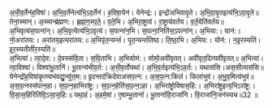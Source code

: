 

  
अ॒भी॒व॒र्तेन॑ह॒विषा॑। अ॒भि॒व॒र्तेनेत्य॑भि॒ऽव॒र्तेन॑। ह॒विषा॒येन॑। येनेन्द्र॑:। इन्द्रो॑अभिवावृ॒ते। अ॒भि॒वा॒वृ॒तइत्य॑भि॒ऽवा॒वृ॒ते॥ तेना॒स्मान्। अ॒स्मान्ब्र॑ह्मण:। ब्र॒ह्म॒ण॒स्प॒ते॒। प॒ते॒भि। अ॒भिरा॒ष्ट्राय॑। रा॒ष्ट्राय॑वर्तय। व॒र्त॒येति॑वर्तय॥  
अ॒भिवृत्य॑स॒पत्ना॑न्। अ॒भि॒वृत्येत्य॑भि॒ऽवृत्य॑। स॒पत्ना॑न॒भि। स॒पत्ना॒निति॑स॒ऽपत्ना॑न्। अ॒भिया:। यान॑:। नो॒अरा॑तय:। अरा॑तय॒इत्यरा॑तय:॥ अ॒भिपृ॑त॒न्यन्तं॑। पृ॒त॒न्यन्तं॑तिष्ठ। ति॒ष्ठा॒भि। अ॒भिय:। योन॑:। न॒इ॒रस्यति॑। इ॒र॒स्यतीती॑र॒स्यति॑॥  
अ॒भित्वा॑। त्वा॒दे॒व:। दे॒वस्स॑वि॒ता। स॒वि॒ताभि। अ॒भिसोम॑:। सोमो॒अवी॑वृतत्। अवी॑वृत॒दित्यवी॑वृतत्॥ अ॒भित्वा॑। त्वा॒विश्वा॑। विश्वा॑भू॒तानि॑। भू॒तान्य॑भीव॒र्त:। अ॒भी॒व॒र्तोयथा॑। अ॒भि॒व॒र्तइत्य॑भि॒ऽव॒र्त:। यथास॑सि।अस॒सीत्यस॑सि॥  
येनेन्द्रो॑ह॒विषा॑कृ॒त्व्यभ॑वद्यु॒न्यु॑त्त॒म:॥ इ॒दन्तद॑क्रिदेवाअसप॒त्न:। अ॒स॒प॒त्न:किल॑। किला॑भुवं। अ॒भु॒व॒मित्य॑भुवं॥  
अ॒स॒प॒त्नस्स॑पत्न॒हा। स॒प॒त्न॒हाभिरा॑ष्ट्र:। स॒प॒त्न॒हेति॑स॒प॒त्न॒ऽहा। अ॒भिरा॑ष्ट्रोविषास॒हि:। अ॒भिरा॑ष्ट्र॒इत्य॒भिऽरा॑ष्ट्र:। वि॒सा॒स॒हिरिति॑वि॒ऽसा॒स॒हि:॥ यथा॒हं। अ॒हमे॒षां। ए॒षाम्भू॒तानां॑। भू॒तानां॑वि॒राजा॑नि। वि॒राजा॑नि॒जन॑स्यच॥32 ॥  
